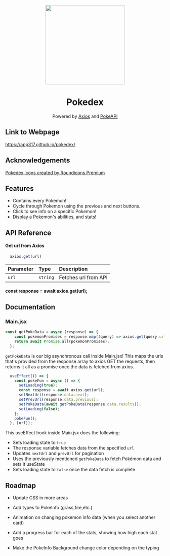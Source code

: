 <p align="center">
<img height="250px" width="250px" src="https://github.com/App317/pokedex/assets/101300095/effe0992-194f-41f0-99ad-8e3cc1ba5ba4">
</p>


<div align="center"> 
  <h1 href="https://app317.github.io/pokedex/">Pokedex</h1>
    <p>Powered by <a href="https://www.npmjs.com/package/axios">Axios</a> and <a href="https://pokeapi.co">PokeAPI</a></p>
</div>


## Link to Webpage

https://app317.github.io/pokedex/


## Acknowledgements

[Pokedex icons created by Roundicons Premium](https://www.flaticon.com/free-icons/pokedex)



## Features

- Contains every Pokemon!
- Cycle through Pokemon using the previous and next buttons.
- Click to see info on a specific Pokemon!
- Display a Pokemon's abilities, and stats!


## API Reference

#### Get url from Axios

```javascript
  axios.get(url)
```

| Parameter | Type     | Description                |
| :-------- | :------- | :------------------------- |
| `url` | `string` | Fetches url from API



#### const response = await axios.get(url);


## Documentation
### Main.jsx
```javascript
const getPokeData = async (response) => {
    const pokemonPromises = response.map((query) => axios.get(query.url));
    return await Promise.all(pokemonPromises);
  };
```
`getPokeData` is our big asynchronous call inside Main.jsx! This maps the urls that's provided from the response array to axios GET the requests, then returns it all as a promise once the data is fetched from axios.

```javascript
  useEffect(() => {
    const pokeFun = async () => {
      setLoading(true);
      const response = await axios.get(url);
      setNextUrl(response.data.next);
      setPrevUrl(response.data.previous);
      setPokeData(await getPokeData(response.data.results));
      setLoading(false);
    };
    pokeFun();
  }, [url]);
```
This useEffect hook inside Main.jsx does the following:
- Sets loading state to `true`
- The response variable fetches data from the specified `url`
- Updates `nextUrl` and `prevUrl` for pagination
- Uses the previously mentioned `getPokeData` to fetch Pokémon data and sets it useState
- Sets loading state to `false` once the data fetch is complete



## Roadmap
- Update CSS in more areas

- Add types to PokeInfo (grass,fire,etc.)

- Animation on changing pokemon info data (when you select another card)

- Add a progress bar for each of the stats, showing how high each stat goes

- Make the PokeInfo Background change color depending on the typing
